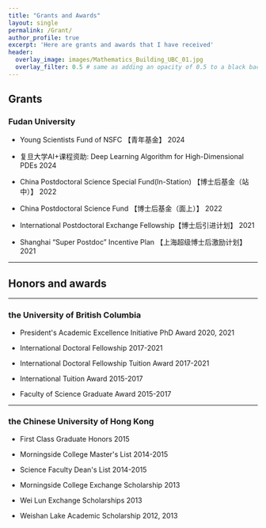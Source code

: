 ```yaml
---
title: "Grants and Awards"
layout: single
permalink: /Grant/
author_profile: true
excerpt: 'Here are grants and awards that I have received'
header:
  overlay_image: images/Mathematics_Building_UBC_01.jpg
  overlay_filter: 0.5 # same as adding an opacity of 0.5 to a black background
---
```


## Grants

### Fudan University

+ Young Scientists Fund of NSFC 【青年基金】                                         2024

+ 复旦大学AI+课程资助: Deep Learning Algorithm for High-Dimensional PDEs              2024

+ China Postdoctoral Science Special Fund(In-Station)    【博士后基金（站中）】         2022  
            
+ China Postdoctoral Science Fund   【博士后基金（面上）】                              2022

+ International Postdoctoral Exchange Fellowship【博士后引进计划】                     2021

+ Shanghai “Super Postdoc” Incentive Plan 【上海超级博士后激励计划】                    2021 

---


##  Honors and awards

***

### the University of British Columbia
+ President's Academic Excellence Initiative PhD Award                            2020, 2021

+ International Doctoral Fellowship                                               2017-2021   

+ International Doctoral Fellowship Tuition Award                                 2017-2021       

+ International Tuition Award                                                     2015-2017                 

+ Faculty of Science Graduate Award                                               2015-2017             

***

### the Chinese University of Hong Kong

+ First Class Graduate Honors                                                     2015    

+ Morningside College Master's List                                               2014-2015

+ Science Faculty Dean's List                                                     2014-2015

+ Morningside College Exchange Scholarship                                        2013

+ Wei Lun Exchange Scholarships                                                   2013

+ Weishan Lake Academic Scholarship                                               2012, 2013



